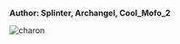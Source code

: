 <b>Author: Splinter, Archangel, Cool_Mofo_2</b><br>

![charon](https://github.com/yuankong666/Ultimate-RAT-Collection/assets/128066597/1e628f11-9589-4e7d-98ee-522c03d624c6)
